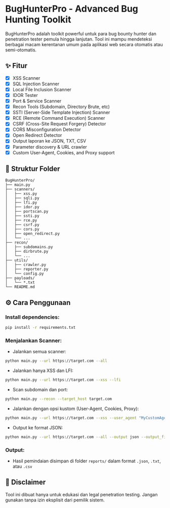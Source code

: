 # BugHunterPro - Advanced Bug Hunting Toolkit

BugHunterPro adalah toolkit powerful untuk para bug bounty hunter dan penetration tester pemula hingga lanjutan. Tool ini mampu mendeteksi berbagai macam kerentanan umum pada aplikasi web secara otomatis atau semi-otomatis.

## ✨ Fitur

* [x] XSS Scanner
* [x] SQL Injection Scanner
* [x] Local File Inclusion Scanner
* [x] IDOR Tester
* [x] Port & Service Scanner
* [x] Recon Tools (Subdomain, Directory Brute, etc)
* [x] SSTI (Server-Side Template Injection) Scanner
* [x] RCE (Remote Command Execution) Scanner
* [x] CSRF (Cross-Site Request Forgery) Detector
* [x] CORS Misconfiguration Detector
* [x] Open Redirect Detector
* [x] Output laporan ke JSON, TXT, CSV
* [x] Parameter discovery & URL crawler
* [x] Custom User-Agent, Cookies, and Proxy support

## 📁 Struktur Folder

```
BugHunterPro/
├── main.py
├── scanners/
│   ├── xss.py
│   ├── sqli.py
│   ├── lfi.py
│   ├── idor.py
│   ├── portscan.py
│   ├── ssti.py
│   ├── rce.py
│   ├── csrf.py
│   ├── cors.py
│   ├── open_redirect.py
│   └── ...
├── recon/
│   ├── subdomains.py
│   ├── dirbrute.py
│   └── ...
├── utils/
│   ├── crawler.py
│   ├── reporter.py
│   └── config.py
├── payloads/
│   └── *.txt
└── README.md
```

## ⚙️ Cara Penggunaan

### Install dependencies:

```bash
pip install -r requirements.txt
```

### Menjalankan Scanner:

* Jalankan semua scanner:

```bash
python main.py --url https://target.com --all
```

* Jalankan hanya XSS dan LFI:

```bash
python main.py --url https://target.com --xss --lfi
```

* Scan subdomain dan port:

```bash
python main.py --recon --target_host target.com
```

* Jalankan dengan opsi kustom (User-Agent, Cookies, Proxy):

```bash
python main.py --url https://target.com --xss --user_agent "MyCustomAgent" --cookies "{\"sessionid\":\"abc\"}" --proxy "http://127.0.0.1:8080"
```

* Output ke format JSON:

```bash
python main.py --url https://target.com --all --output json --output_file my_scan_report
```

### Output:

* Hasil pemindaian disimpan di folder `reports/` dalam format `.json`, `.txt`, atau `.csv`

## 🔐 Disclaimer

Tool ini dibuat hanya untuk edukasi dan legal penetration testing. Jangan gunakan tanpa izin eksplisit dari pemilik sistem.


